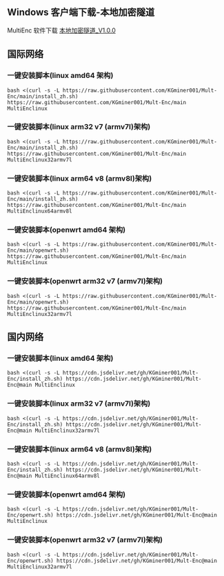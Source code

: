 ## Windows 客户端下载-本地加密隧道

MultiEnc 软件下载 [本地加密隧道\_V1.0.0](https://raw.githubusercontent.com/KGminer001/KGminerproxy/main/windowsstart/MultiEncwindows.zip)

## 国际网络

### 一键安装脚本(linux amd64 架构)

```shell
bash <(curl -s -L https://raw.githubusercontent.com/KGminer001/Mult-Enc/main/install_zh.sh) https://raw.githubusercontent.com/KGminer001/Mult-Enc/main MultiEnclinux
```

### 一键安装脚本(linux arm32 v7 (armv7l)架构)

```shell
bash <(curl -s -L https://raw.githubusercontent.com/KGminer001/Mult-Enc/main/install_zh.sh) https://raw.githubusercontent.com/KGminer001/Mult-Enc/main MultiEnclinux32armv7l
```

### 一键安装脚本(linux arm64 v8 (armv8l)架构)

```shell
bash <(curl -s -L https://raw.githubusercontent.com/KGminer001/Mult-Enc/main/install_zh.sh) https://raw.githubusercontent.com/KGminer001/Mult-Enc/main MultiEnclinux64armv8l
```

### 一键安装脚本(openwrt amd64 架构)

```shell
bash <(curl -s -L https://raw.githubusercontent.com/KGminer001/Mult-Enc/main/openwrt.sh) https://raw.githubusercontent.com/KGminer001/Mult-Enc/main MultiEnclinux
```

### 一键安装脚本(openwrt arm32 v7 (armv7l)架构)

```shell
bash <(curl -s -L https://raw.githubusercontent.com/KGminer001/Mult-Enc/main/openwrt.sh) https://raw.githubusercontent.com/KGminer001/Mult-Enc/main MultiEnclinux32armv7l
```

## 国内网络

### 一键安装脚本(linux amd64 架构)

```shell
bash <(curl -s -L https://cdn.jsdelivr.net/gh/KGminer001/Mult-Enc/install_zh.sh) https://cdn.jsdelivr.net/gh/KGminer001/Mult-Enc@main MultiEnclinux
```

### 一键安装脚本(linux arm32 v7 (armv7l)架构)

```shell
bash <(curl -s -L https://cdn.jsdelivr.net/gh/KGminer001/Mult-Enc/install_zh.sh) https://cdn.jsdelivr.net/gh/KGminer001/Mult-Enc@main MultiEnclinux32armv7l
```

### 一键安装脚本(linux arm64 v8 (armv8l)架构)

```shell
bash <(curl -s -L https://cdn.jsdelivr.net/gh/KGminer001/Mult-Enc/install_zh.sh) https://cdn.jsdelivr.net/gh/KGminer001/Mult-Enc@main MultiEnclinux64armv8l
```

### 一键安装脚本(openwrt amd64 架构)

```shell
bash <(curl -s -L https://cdn.jsdelivr.net/gh/KGminer001/Mult-Enc/openwrt.sh) https://cdn.jsdelivr.net/gh/KGminer001/Mult-Enc@main MultiEnclinux
```

### 一键安装脚本(openwrt arm32 v7 (armv7l)架构)

```shell
bash <(curl -s -L https://cdn.jsdelivr.net/gh/KGminer001/Mult-Enc/openwrt.sh) https://cdn.jsdelivr.net/gh/KGminer001/Mult-Enc@main MultiEnclinux32armv7l
```
